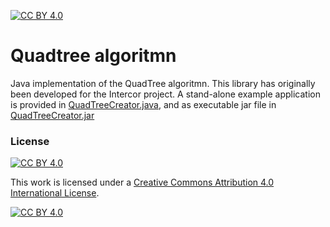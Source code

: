 [![CC BY 4.0][cc-by-shield]][cc-by]

# Quadtree algoritmn
Java implementation of the QuadTree algoritmn. This library has originally been developed for the Intercor project. A stand-alone example application is provided in [QuadTreeCreator.java](src/main/java/quadtree/sample/QuadTreeCreator.java), and as executable jar file in [QuadTreeCreator.jar](bin/QuadTreeCreator.jar)


### License
[![CC BY 4.0][cc-by-shield]][cc-by]

This work is licensed under a
[Creative Commons Attribution 4.0 International License][cc-by].

[![CC BY 4.0][cc-by-image]][cc-by]

[cc-by]: http://creativecommons.org/licenses/by/4.0/
[cc-by-image]: https://i.creativecommons.org/l/by/4.0/88x31.png
[cc-by-shield]: https://img.shields.io/badge/License-CC%20BY%204.0-lightgrey.svg
